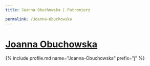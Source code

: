 ```yaml
---
title: Joanna Obuchowska | Patromierz

permalink: /Joanna-Obuchowska
---
```


# [Joanna Obuchowska](https://patronite.pl/Joanna-Obuchowska)

{% include profile.md name="Joanna-Obuchowska" prefix="j" %}
